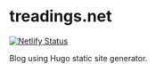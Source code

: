 # treadings.net

[![Netlify Status](https://api.netlify.com/api/v1/badges/61276ffc-122e-49cf-85a8-89075198c65c/deploy-status)](https://app.netlify.com/sites/peppy-taiyaki-a2e6b6/deploys)

Blog using Hugo static site generator.
